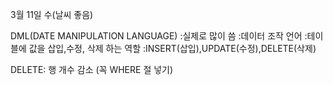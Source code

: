 3월 11일 수(날씨 좋음)

DML(DATE MANIPULATION LANGUAGE)
:실제로 많이 씀 
:데이터 조작 언어
:테이블에 값을 삽입,수정, 삭제 하는 역할
:INSERT(삽입),UPDATE(수정),DELETE(삭제)

DELETE: 행 개수 감소 (꼭 WHERE 절 넣기)

